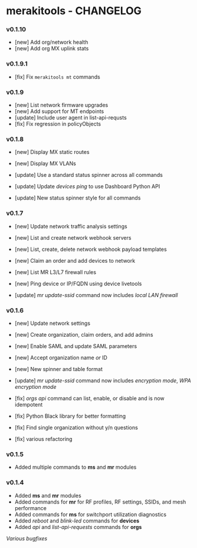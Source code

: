 # merakitools - CHANGELOG
### v0.1.10
 - [new] Add org/network health
 - [new] Add org MX uplink stats

### v0.1.9.1
 - [fix] Fix `merakitools mt` commands
 
### v0.1.9
 - [new] List network firmware upgrades
 - [new] Add support for MT endpoints
 - [update] Include user agent in list-api-requsts
 - [fix] Fix regression in policyObjects
 
### v0.1.8
 - [new] Display MX static routes
 - [new] Display MX VLANs

 - [update] Use a standard status spinner across all commands
 - [update] Update *devices ping* to use Dashboard Python API
 - [update] New status spinner style for all commands

### v0.1.7
 - [new] Update network traffic analysis settings
 - [new] List and create network webhook servers
 - [new] List, create, delete network webhook payload templates
 - [new] Claim an order and add devices to network
 - [new] List MR L3/L7 firewall rules
 - [new] Ping device or IP/FQDN using device livetools

 - [update] *mr update-ssid* command now includes *local LAN firewall*

### v0.1.6
 - [new] Update network settings
 - [new] Create organization, claim orders, and add admins
 - [new] Enable SAML and update SAML parameters
 - [new] Accept organization name *or* ID
 - [new] New spinner and table format

 - [update] *mr update-ssid* command now includes *encryption mode*, *WPA encryption mode*

 - [fix] *orgs api* command can list, enable, or disable and is now idempotent
 - [fix] Python Black library for better formatting
 - [fix] Find single organization without y/n questions
 - [fix] various refactoring

### v0.1.5
 - Added multiple commands to **ms** and **mr** modules

### v0.1.4
 - Added **ms** and **mr** modules
 - Added commands for **mr** for RF profiles, RF settings, SSIDs, and mesh performance
 - Added commands for **ms** for switchport utilization diagnostics
 - Added *reboot* and *blink-led* commands for **devices**
 - Added *api* and *list-api-requests* commands for **orgs**

 *Various bugfixes*